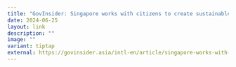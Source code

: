 ```yaml
---
title: "GovInsider: Singapore works with citizens to create sustainable solutions"
date: 2024-06-25
layout: link
description: ""
image: ""
variant: tiptap
external: https://govinsider.asia/intl-en/article/singapore-works-with-citizens-to-create-sustainable-solutions
---
```

